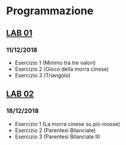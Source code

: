# Programmazione

## [LAB 01](https://github.com/Damix48/programmazione/tree/master/lab_01)
### 11/12/2018
* Esercizio 1 (Minimo tra tre valori)
* Esercizio 2 (Gioco della morra cinese)
* Esercizio 3 (Triangolo)


## [LAB 02](https://github.com/Damix48/programmazione/tree/master/lab_02)
### 18/12/2018
* Esercizio 1 (La morra cinese su più mosse)
* Esercizio 2 (Parentesi Bilanciate)
* Esercizio 3 (Parentesi Bilanciate II)

